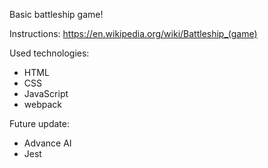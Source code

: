 Basic battleship game!

Instructions: https://en.wikipedia.org/wiki/Battleship_(game)

Used technologies: 
- HTML
- CSS
- JavaScript
- webpack

Future update:
- Advance AI
- Jest
